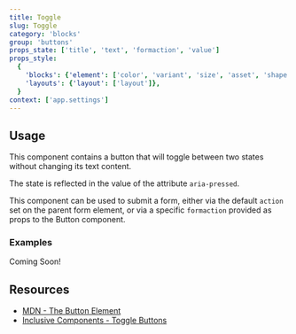 ```yaml
---
title: Toggle
slug: Toggle
category: 'blocks'
group: 'buttons'
props_state: ['title', 'text', 'formaction', 'value']
props_style:
  {
    'blocks': {'element': ['color', 'variant', 'size', 'asset', 'shape']},
    'layouts': {'layout': ['layout']},
  }
context: ['app.settings']
---
```


## Usage

This component contains a button that will toggle between two states without changing its text content.

The state is reflected in the value of the attribute `aria-pressed`.

This component can be used to submit a form, either via the default `action` set on the parent form element, or via a specific `formaction` provided as props to the Button component.

### Examples

<p class="feedback bare emoji:default">Coming Soon!</p>

## Resources

- [MDN - The Button Element](https://developer.mozilla.org/en-US/docs/Web/HTML/Element/button)
- [Inclusive Components - Toggle Buttons](https://inclusive-components.design/toggle-button/)
